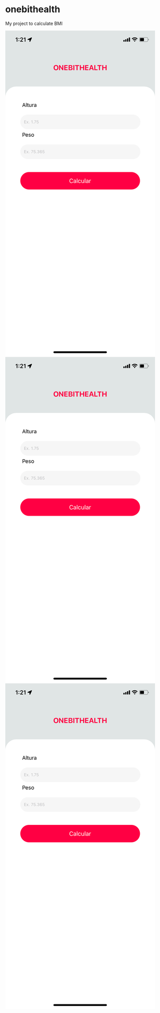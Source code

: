# onebithealth

My project to calculate BMI

![alt text](IMG_1.png)
![alt text](IMG_1.png)
![alt text](IMG_1.png)